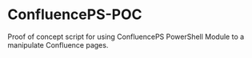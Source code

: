 # ConfluencePS-POC
Proof of concept script for using ConfluencePS PowerShell Module to a manipulate Confluence pages.
